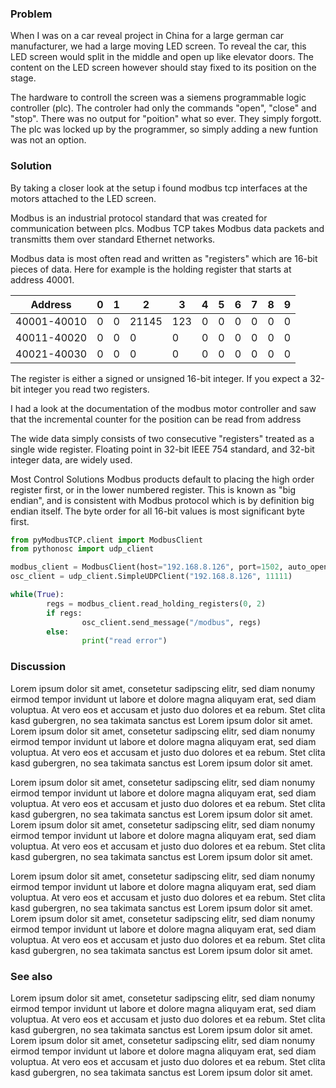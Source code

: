 

### Problem

When I was on a car reveal project in China for a large german car manufacturer, we had a large moving LED screen. To reveal the car, this LED screen would split in the middle and open up like elevator doors. The content on the LED screen however should stay fixed to its position on the stage. 

The hardware to controll the screen was a siemens programmable logic controller (plc). The controler had only the commands "open", "close" and "stop". There was no output for "poition" what so ever. They simply forgott. The plc was locked up by the programmer, so simply adding a new funtion was not an option.

### Solution

By taking a closer look at the setup i found modbus tcp interfaces at the motors attached to the LED screen. 

Modbus is an industrial protocol standard that was created for communication between plcs. Modbus TCP takes Modbus data packets and transmitts them over standard Ethernet networks.

Modbus data is most often read and written as "registers" which are 16-bit pieces of data. Here for example is the holding register that starts at address 40001.

| Address  | 0  | 1  | 2  |  3 | 4  |  5 | 6  |7   |8   |9   |
|---|---|---|---|---|---|---|---|---|---|---|
| 40001-40010  | 0  | 0 | 21145  | 123  | 0  | 0  |  0 |0   |0   |0   |
| 40011-40020  | 0  | 0  | 0  |   0| 0  | 0  | 0  |0   | 0  |0   |
| 40021-40030  |  0 | 0  | 0  | 0 |0  |0   | 0  | 0  | 0  | 0  |

The register is either a signed or unsigned 16-bit integer. If you expect a 32-bit integer you read two registers.

I had a look at the documentation of the modbus motor controller and saw that the incremental counter for the position can be read from address 

The wide data simply consists of two consecutive "registers" treated as a single wide register. Floating point in 32-bit IEEE 754 standard, and 32-bit integer data, are widely used.

Most Control Solutions Modbus products default to placing the high order register first, or in the lower numbered register. This is known as "big endian", and is consistent with Modbus protocol which is by definition big endian itself. The byte order for all 16-bit values is most significant byte first.



```py
from pyModbusTCP.client import ModbusClient
from pythonosc import udp_client

modbus_client = ModbusClient(host="192.168.8.126", port=1502, auto_open=True)
osc_client = udp_client.SimpleUDPClient("192.168.8.126", 11111)

while(True):
        regs = modbus_client.read_holding_registers(0, 2)
        if regs:
                osc_client.send_message("/modbus", regs)
        else:
                print("read error")

```
### Discussion


Lorem ipsum dolor sit amet, consetetur sadipscing elitr, sed diam nonumy eirmod tempor invidunt ut labore et dolore magna aliquyam erat, sed diam voluptua. At vero eos et accusam et justo duo dolores et ea rebum. Stet clita kasd gubergren, no sea takimata sanctus est Lorem ipsum dolor sit amet. Lorem ipsum dolor sit amet, consetetur sadipscing elitr, sed diam nonumy eirmod tempor invidunt ut labore et dolore magna aliquyam erat, sed diam voluptua. At vero eos et accusam et justo duo dolores et ea rebum. Stet clita kasd gubergren, no sea takimata sanctus est Lorem ipsum dolor sit amet.

Lorem ipsum dolor sit amet, consetetur sadipscing elitr, sed diam nonumy eirmod tempor invidunt ut labore et dolore magna aliquyam erat, sed diam voluptua. At vero eos et accusam et justo duo dolores et ea rebum. Stet clita kasd gubergren, no sea takimata sanctus est Lorem ipsum dolor sit amet. Lorem ipsum dolor sit amet, consetetur sadipscing elitr, sed diam nonumy eirmod tempor invidunt ut labore et dolore magna aliquyam erat, sed diam voluptua. At vero eos et accusam et justo duo dolores et ea rebum. Stet clita kasd gubergren, no sea takimata sanctus est Lorem ipsum dolor sit amet.

Lorem ipsum dolor sit amet, consetetur sadipscing elitr, sed diam nonumy eirmod tempor invidunt ut labore et dolore magna aliquyam erat, sed diam voluptua. At vero eos et accusam et justo duo dolores et ea rebum. Stet clita kasd gubergren, no sea takimata sanctus est Lorem ipsum dolor sit amet. Lorem ipsum dolor sit amet, consetetur sadipscing elitr, sed diam nonumy eirmod tempor invidunt ut labore et dolore magna aliquyam erat, sed diam voluptua. At vero eos et accusam et justo duo dolores et ea rebum. Stet clita kasd gubergren, no sea takimata sanctus est Lorem ipsum dolor sit amet.


### See also

Lorem ipsum dolor sit amet, consetetur sadipscing elitr, sed diam nonumy eirmod tempor invidunt ut labore et dolore magna aliquyam erat, sed diam voluptua. At vero eos et accusam et justo duo dolores et ea rebum. Stet clita kasd gubergren, no sea takimata sanctus est Lorem ipsum dolor sit amet. Lorem ipsum dolor sit amet, consetetur sadipscing elitr, sed diam nonumy eirmod tempor invidunt ut labore et dolore magna aliquyam erat, sed diam voluptua. At vero eos et accusam et justo duo dolores et ea rebum. Stet clita kasd gubergren, no sea takimata sanctus est Lorem ipsum dolor sit amet.
